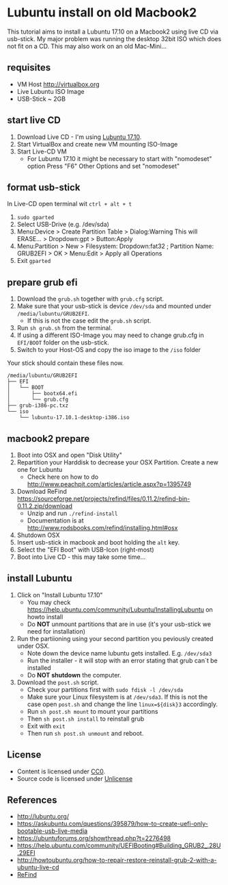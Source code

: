 # Lubuntu install on old Macbook2

This tutorial aims to install a Lubuntu 17.10 on a Macbook2 using live CD via usb-stick.
My major problem was running the desktop 32bit ISO which does not fit on a CD. This may also work on an old Mac-Mini...

## requisites

- VM Host http://virtualbox.org
- Live Lubuntu ISO Image
- USB-Stick ~ 2GB

## start live CD

1. Download Live CD - I'm using [Lubuntu 17.10][Lubuntu 17.10].
2. Start VirtualBox and create new VM mounting ISO-Image
3. Start Live-CD VM
   - For Lubuntu 17.10 it might be necessary to start with "nomodeset" option
     Press "F6" Other Options and set "nomodeset"

## format usb-stick

In Live-CD open terminal wit `ctrl + alt + t`

1. `sudo gparted`
2. Select USB-Drive (e.g. /dev/sda)
3. Menu:Device > Create Partition Table > Dialog:Warning This will ERASE... > Dropdown:gpt > Button:Apply
4. Menu:Partition > New > Filesystem: Dropdown:fat32 ; Partition Name: GRUB2EFI > OK > Menu:Edit > Apply all Operations
5. Exit `gparted`

## prepare grub efi

1. Download the `grub.sh` together with `grub.cfg` script.
2. Make sure that your usb-stick is device `/dev/sda` and mounted under `/media/lubuntu/GRUB2EFI`.
   - If this is not the case edit the `grub.sh` script.
3. Run `sh grub.sh` from the terminal.
4. If using a different ISO-Image you may need to change grub.cfg in `EFI/BOOT` folder on the usb-stick.
5. Switch to your Host-OS and copy the iso image to the `/iso` folder

  Your stick should contain these files now.
  ````
  /media/lubuntu/GRUB2EFI
  ├── EFI
  │   └── BOOT
  │       ├── bootx64.efi
  │       └── grub.cfg
  ├── grub-i386-pc.txz
  └── iso
      └── lubuntu-17.10.1-desktop-i386.iso
  ````

## macbook2 prepare

1. Boot into OSX and open "Disk Utility"
2. Repartition your Harddisk to decrease your OSX Partition. Create a new one for Lubuntu
   - Check here on how to do <http://www.peachpit.com/articles/article.aspx?p=1395749>
3. Download ReFind <https://sourceforge.net/projects/refind/files/0.11.2/refind-bin-0.11.2.zip/download>
   - Unzip and run `./refind-install`
   - Documentation is at <http://www.rodsbooks.com/refind/installing.html#osx>
4. Shutdown OSX
5. Insert usb-stick in macbook and boot holding the `alt` key.
6. Select the "EFI Boot" with USB-Icon (right-most)
7. Boot into Live CD - this may take some time...

## install Lubuntu

1. Click on "Install Lubuntu 17.10"
   - You may check <https://help.ubuntu.com/community/Lubuntu/InstallingLubuntu> on howto install
   - Do **NOT** unmount partitions that are in use (it's your usb-stick we need for installation)
2. Run the partiioning using your second partition you peviously created under OSX.
   - Note down the device name lubuntu gets installed. E.g. `/dev/sda3`
   - Run the installer - it will stop with an error stating that grub can`t be installed
   - Do **NOT shutdown** the computer.
3. Download the `post.sh` script.
   - Check your partitions first with `sudo fdisk -l /dev/sda`
   - Make sure your Linux filesystem is at `/dev/sda3`. If this is not the case open `post.sh` and change the line `linux=${disk}3` accordingly.
   - Run `sh post.sh mount` to mount your partitions
   - Then `sh post.sh install` to reinstall grub
   - Exit with `exit`
   - Then run `sh post.sh unmount` and reboot.

## License

- Content is licensed under [CC0](http://creativecommons.org/publicdomain/zero/1.0/).
- Source code is licensed under [Unlicense](http://unlicense.org/)

## References

- http://lubuntu.org/
- https://askubuntu.com/questions/395879/how-to-create-uefi-only-bootable-usb-live-media
- https://ubuntuforums.org/showthread.php?t=2276498
- https://help.ubuntu.com/community/UEFIBooting#Building_GRUB2_.28U.29EFI
- http://howtoubuntu.org/how-to-repair-restore-reinstall-grub-2-with-a-ubuntu-live-cd
- [ReFind][ReFind]

[Lubuntu 17.10]: http://cdimage.ubuntu.com/lubuntu/releases/17.10.1/release/lubuntu-17.10.1-desktop-i386.iso
[ReFind]: http://www.rodsbooks.com/refind

